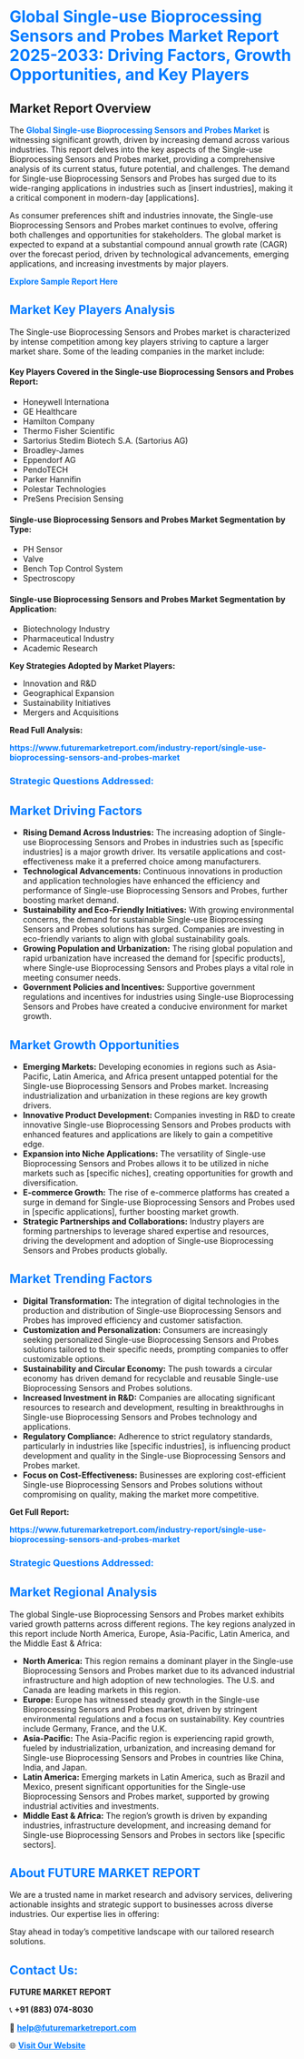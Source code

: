 <h1 style="color: #007BFF;">Global Single-use Bioprocessing Sensors and Probes Market Report 2025-2033: Driving Factors, Growth Opportunities, and Key Players</h1>

<section id="overview">
<h2>Market Report Overview</h2>
<p>The <a href="https://www.futuremarketreport.com/industry-report/single-use-bioprocessing-sensors-and-probes-market" style="color: #007BFF; text-decoration: none;"><strong>Global Single-use Bioprocessing Sensors and Probes Market</strong></a> is witnessing significant growth, driven by increasing demand across various industries. This report delves into the key aspects of the Single-use Bioprocessing Sensors and Probes market, providing a comprehensive analysis of its current status, future potential, and challenges. The demand for Single-use Bioprocessing Sensors and Probes has surged due to its wide-ranging applications in industries such as [insert industries], making it a critical component in modern-day [applications].</p>
<p>As consumer preferences shift and industries innovate, the Single-use Bioprocessing Sensors and Probes market continues to evolve, offering both challenges and opportunities for stakeholders. The global market is expected to expand at a substantial compound annual growth rate (CAGR) over the forecast period, driven by technological advancements, emerging applications, and increasing investments by major players.</p>
</section>

<section id="overview">
<p><a href="https://www.futuremarketreport.com/request-sample/reportId=98268" style="color: #007BFF; text-decoration: none;"><strong>Explore Sample Report Here</strong></a></p>
</section>

<section id="key-players">
<h2 style="color: #007BFF;">Market Key Players Analysis</h2>
<p>The Single-use Bioprocessing Sensors and Probes market is characterized by intense competition among key players striving to capture a larger market share. Some of the leading companies in the market include:</p>
<h4>Key Players Covered in the Single-use Bioprocessing Sensors and Probes Report:</h4>
<ul><li>Honeywell Internationa</li><li>GE Healthcare</li><li>Hamilton Company</li><li>Thermo Fisher Scientific</li><li>Sartorius Stedim Biotech S.A. (Sartorius AG)</li><li>Broadley-James</li><li>Eppendorf AG</li><li>PendoTECH</li><li>Parker Hannifin</li><li>Polestar Technologies</li><li>PreSens Precision Sensing</li></ul>
<h4>Single-use Bioprocessing Sensors and Probes Market Segmentation by Type:</h4>
<ul><li>PH Sensor</li><li>Valve</li><li>Bench Top Control System</li><li>Spectroscopy</li></ul>

<h4>Single-use Bioprocessing Sensors and Probes Market Segmentation by Application:</h4>
<ul><li>Biotechnology Industry</li><li>Pharmaceutical Industry</li><li>Academic Research</li></ul>
<p><strong>Key Strategies Adopted by Market Players:</strong></p>
<ul>
<li>Innovation and R&D</li>
<li>Geographical Expansion</li>
<li>Sustainability Initiatives</li>
<li>Mergers and Acquisitions</li>
</ul>
</section>

<section>
<p><strong>Read Full Analysis: </strong></p><a href="https://www.futuremarketreport.com/industry-report/single-use-bioprocessing-sensors-and-probes-market" style="color: #007BFF; text-decoration: none;"><strong>https://www.futuremarketreport.com/industry-report/single-use-bioprocessing-sensors-and-probes-market</strong></a>
<h3 style="color: #007BFF;">Strategic Questions Addressed:</h3>
</section>

<section id="driving-factors">
<h2 style="color: #007BFF;">Market Driving Factors</h2>
<ul>
<li><strong>Rising Demand Across Industries:</strong> The increasing adoption of Single-use Bioprocessing Sensors and Probes in industries such as [specific industries] is a major growth driver. Its versatile applications and cost-effectiveness make it a preferred choice among manufacturers.</li>
<li><strong>Technological Advancements:</strong> Continuous innovations in production and application technologies have enhanced the efficiency and performance of Single-use Bioprocessing Sensors and Probes, further boosting market demand.</li>
<li><strong>Sustainability and Eco-Friendly Initiatives:</strong> With growing environmental concerns, the demand for sustainable Single-use Bioprocessing Sensors and Probes solutions has surged. Companies are investing in eco-friendly variants to align with global sustainability goals.</li>
<li><strong>Growing Population and Urbanization:</strong> The rising global population and rapid urbanization have increased the demand for [specific products], where Single-use Bioprocessing Sensors and Probes plays a vital role in meeting consumer needs.</li>
<li><strong>Government Policies and Incentives:</strong> Supportive government regulations and incentives for industries using Single-use Bioprocessing Sensors and Probes have created a conducive environment for market growth.</li>
</ul>
</section>

<section id="growth-opportunities">
<h2 style="color: #007BFF;">Market Growth Opportunities</h2>
<ul>
<li><strong>Emerging Markets:</strong> Developing economies in regions such as Asia-Pacific, Latin America, and Africa present untapped potential for the Single-use Bioprocessing Sensors and Probes market. Increasing industrialization and urbanization in these regions are key growth drivers.</li>
<li><strong>Innovative Product Development:</strong> Companies investing in R&D to create innovative Single-use Bioprocessing Sensors and Probes products with enhanced features and applications are likely to gain a competitive edge.</li>
<li><strong>Expansion into Niche Applications:</strong> The versatility of Single-use Bioprocessing Sensors and Probes allows it to be utilized in niche markets such as [specific niches], creating opportunities for growth and diversification.</li>
<li><strong>E-commerce Growth:</strong> The rise of e-commerce platforms has created a surge in demand for Single-use Bioprocessing Sensors and Probes used in [specific applications], further boosting market growth.</li>
<li><strong>Strategic Partnerships and Collaborations:</strong> Industry players are forming partnerships to leverage shared expertise and resources, driving the development and adoption of Single-use Bioprocessing Sensors and Probes products globally.</li>
</ul>
</section>

<section id="trending-factors">
<h2 style="color: #007BFF;">Market Trending Factors</h2>
<ul>
<li><strong>Digital Transformation:</strong> The integration of digital technologies in the production and distribution of Single-use Bioprocessing Sensors and Probes has improved efficiency and customer satisfaction.</li>
<li><strong>Customization and Personalization:</strong> Consumers are increasingly seeking personalized Single-use Bioprocessing Sensors and Probes solutions tailored to their specific needs, prompting companies to offer customizable options.</li>
<li><strong>Sustainability and Circular Economy:</strong> The push towards a circular economy has driven demand for recyclable and reusable Single-use Bioprocessing Sensors and Probes solutions.</li>
<li><strong>Increased Investment in R&D:</strong> Companies are allocating significant resources to research and development, resulting in breakthroughs in Single-use Bioprocessing Sensors and Probes technology and applications.</li>
<li><strong>Regulatory Compliance:</strong> Adherence to strict regulatory standards, particularly in industries like [specific industries], is influencing product development and quality in the Single-use Bioprocessing Sensors and Probes market.</li>
<li><strong>Focus on Cost-Effectiveness:</strong> Businesses are exploring cost-efficient Single-use Bioprocessing Sensors and Probes solutions without compromising on quality, making the market more competitive.</li>
</ul>
</section>

<section>
<p><strong>Get Full Report: </strong></p><a href="https://www.futuremarketreport.com/industry-report/single-use-bioprocessing-sensors-and-probes-market" style="color: #007BFF; text-decoration: none;"><strong>https://www.futuremarketreport.com/industry-report/single-use-bioprocessing-sensors-and-probes-market</strong></a>
<h3 style="color: #007BFF;">Strategic Questions Addressed:</h3>
</section>


<section id="regional-analysis">
<h2 style="color: #007BFF;">Market Regional Analysis</h2>
<p>The global Single-use Bioprocessing Sensors and Probes market exhibits varied growth patterns across different regions. The key regions analyzed in this report include North America, Europe, Asia-Pacific, Latin America, and the Middle East & Africa:</p>
<ul>
<li><strong>North America:</strong> This region remains a dominant player in the Single-use Bioprocessing Sensors and Probes market due to its advanced industrial infrastructure and high adoption of new technologies. The U.S. and Canada are leading markets in this region.</li>
<li><strong>Europe:</strong> Europe has witnessed steady growth in the Single-use Bioprocessing Sensors and Probes market, driven by stringent environmental regulations and a focus on sustainability. Key countries include Germany, France, and the U.K.</li>
<li><strong>Asia-Pacific:</strong> The Asia-Pacific region is experiencing rapid growth, fueled by industrialization, urbanization, and increasing demand for Single-use Bioprocessing Sensors and Probes in countries like China, India, and Japan.</li>
<li><strong>Latin America:</strong> Emerging markets in Latin America, such as Brazil and Mexico, present significant opportunities for the Single-use Bioprocessing Sensors and Probes market, supported by growing industrial activities and investments.</li>
<li><strong>Middle East & Africa:</strong> The region’s growth is driven by expanding industries, infrastructure development, and increasing demand for Single-use Bioprocessing Sensors and Probes in sectors like [specific sectors].</li>
</ul>
</section>

<footer>
<h2 style="color: #007BFF;">About FUTURE MARKET REPORT</h2>
<p>We are a trusted name in market research and advisory services, delivering actionable insights and strategic support to businesses across diverse industries. Our expertise lies in offering:</p>

<p>Stay ahead in today’s competitive landscape with our tailored research solutions.</p>

<h2 style="color: #007BFF;">Contact Us:</h2>
<p><strong>FUTURE MARKET REPORT</strong></p>
<p>📞 <strong>+91 (883) 074-8030</strong></p>
<p>📧 <strong><a href="mailto:help@futuremarketreport.com" style="color: #007BFF;">help@futuremarketreport.com</a></strong></p>
<p>🌐 <strong><a href="https://www.futuremarketreport.com/" style="color: #007BFF;">Visit Our Website</a></strong></p>
</footer>
